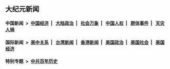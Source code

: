 ## 大纪元新闻

#### 中国新闻 &nbsp;>&nbsp; [中国经济](indexes/ncid283/README.md?09060445) &nbsp;| &nbsp; [大陆政治](indexes/ncid277/README.md?09060445) &nbsp;| &nbsp; [社会万象](indexes/ncid282/README.md?09060445) &nbsp;| &nbsp; [中国人权](indexes/ncid278/README.md?09060445) &nbsp;| &nbsp; [群体事件](indexes/ncid279/README.md?09060445) &nbsp;| &nbsp; [天灾人祸](indexes/ncid280/README.md?09060445)

#### 国际新闻 &nbsp;>&nbsp; [美中关系](indexes/nf1412576/README.md?09060445) &nbsp;| &nbsp; [台湾新闻](indexes/ncid1349361/README.md?09060445) &nbsp;| &nbsp; [香港新闻](indexes/ncid1349362/README.md?09060445) &nbsp;| &nbsp; [美国政治](indexes/ncid1078159/README.md?09060445) &nbsp;| &nbsp; [美国社会](indexes/ncid1078160/README.md?09060445) &nbsp;| &nbsp; [美国经济](indexes/ncid1078158/README.md?09060445)

#### 特别专题 &nbsp;>&nbsp; [中共百年历史](https://github.com/easy2view/epoch-special/blob/master/README.md?09060445)  
